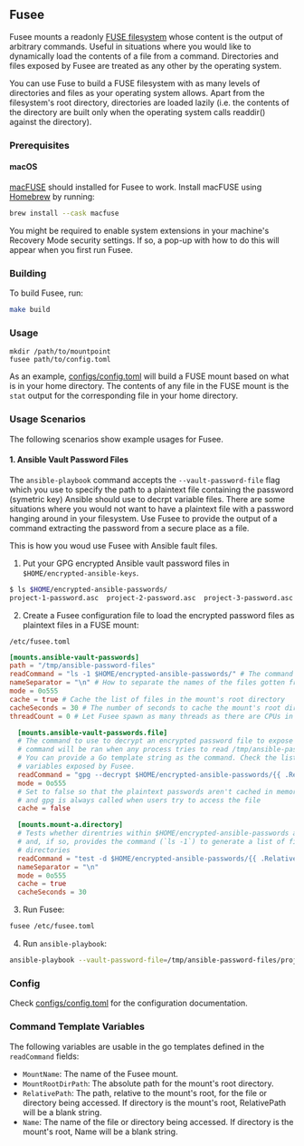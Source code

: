 ## Fusee

Fusee mounts a readonly [FUSE filesystem](https://www.kernel.org/doc/html/latest/filesystems/fuse.html) whose content is the output of arbitrary commands. Useful in situations where you would like to dynamically load the contents of a file from a command. Directories and files exposed by Fusee are treated as any other by the operating system.

You can use Fuse to build a FUSE filesystem with as many levels of directories and files as your operating system allows. Apart from the filesystem's root directory, directories are loaded lazily (i.e. the contents of the directory are built only when the operating system calls readdir() against the directory).

### Prerequisites
#### macOS

[macFUSE](https://osxfuse.github.io/) should installed for Fusee to work. Install macFUSE using [Homebrew](https://brew.sh/) by running:

```sh
brew install --cask macfuse
```

You might be required to enable system extensions in your machine's Recovery Mode security settings. If so, a pop-up with how to do this will appear when you first run Fusee.

### Building

To build Fusee, run:

```sh
make build
```

### Usage

```
mkdir /path/to/mountpoint
fusee path/to/config.toml
```

As an example, [configs/config.toml](./configs/config.toml) will build a FUSE mount based on what is in your home directory. The contents of any file in the FUSE mount is the `stat` output for the corresponding file in your home directory.

### Usage Scenarios

The following scenarios show example usages for Fusee.

#### 1. Ansible Vault Password Files

The `ansible-playbook` command accepts the `--vault-password-file` flag which you use to specify the path to a plaintext file containing the password (symetric key) Ansible should use to decrpt variable files. There are some situations where you would not want to have a plaintext file with a password hanging around in your filesystem. Use Fusee to provide the output of a command extracting the password from a secure place as a file.

This is how you woud use Fusee with Ansible fault files.

1. Put your GPG encrypted Ansible vault password files in `$HOME/encrypted-ansible-keys`.

```sh
$ ls $HOME/encrypted-ansible-passwords/
project-1-password.asc  project-2-password.asc  project-3-password.asc sub-dir-with-more-passwords/
```

2. Create a Fusee configuration file to load the encrypted password files as plaintext files in a FUSE mount:

`/etc/fusee.toml`
```toml
[mounts.ansible-vault-passwords]
path = "/tmp/ansible-password-files"
readCommand = "ls -1 $HOME/encrypted-ansible-passwords/" # The command to use to generate the list of files in the mount point's root directory
nameSeparator = "\n" # How to separate the names of the files gotten from the readCommand above
mode = 0o555
cache = true # Cache the list of files in the mount's root directory
cacheSeconds = 30 # The number of seconds to cache the mount's root directory contents
threadCount = 0 # Let Fusee spawn as many threads as there are CPUs in your host

  [mounts.ansible-vault-passwords.file]
  # The command to use to decrypt an encrypted password file to expose as a plaintext file. The
  # command will be ran when any process tries to read /tmp/ansible-password-files/<password file>
  # You can provide a Go template string as the command. Check the list below of supported template
  # variables exposed by Fusee.
  readCommand = "gpg --decrypt $HOME/encrypted-ansible-passwords/{{ .RelativePath }} 2> /dev/null"
  mode = 0o555
  # Set to false so that the plaintext passwords aren't cached in memory
  # and gpg is always called when users try to access the file
  cache = false

  [mounts.mount-a.directory]
  # Tests whether direntries within $HOME/encrypted-ansible-passwords are directories
  # and, if so, provides the command (`ls -1`) to generate a list of files under these
  # directories
  readCommand = "test -d $HOME/encrypted-ansible-passwords/{{ .RelativePath }} && ls -1 $HOME/encrypted-ansible-passwords/{{ .RelativePath }}"
  nameSeparator = "\n"
  mode = 0o555
  cache = true
  cacheSeconds = 30
```

3. Run Fusee:

```sh
fusee /etc/fusee.toml
```

4. Run `ansible-playbook`:

```sh
ansible-playbook --vault-password-file=/tmp/ansible-password-files/project-1-password.asc playbook.yml
```

### Config

Check [configs/config.toml](./configs/config.toml) for the configuration documentation.

### Command Template Variables

The following variables are usable in the go templates defined in the `readCommand` fields:

- `MountName`: The name of the Fusee mount. 
- `MountRootDirPath`: The absolute path for the mount's root directory.
- `RelativePath`: The path, relative to the mount's root, for the file or directory being accessed. If directory is the mount's root, RelativePath will be a blank string.
- `Name`: The name of the file or directory being accessed. If directory is the mount's root, Name will be a blank string.
